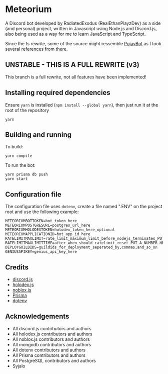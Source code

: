 # Meteorium

A Discord bot developed by RadiatedExodus (RealEthanPlayzDev) as a side (and personal) project, written in Javascript using Node.js and Discord.js, also being used as a way for me to learn JavaScript and TypeScript.

Since the ts rewrite, some of the source might ressemble [PojavBot](https://github.com/PojavLauncherTeam/PojavBot) as I took several references from there.

## UNSTABLE - THIS IS A FULL REWRITE (v3)

This branch is a full rewrite, not all features have been implemented!

## Installing required dependencies

Ensure `yarn` is installed (`npm install --global yarn`), then just run it at the root of the repository

```
yarn
```

## Building and running

To build:

```
yarn compile
```

To run the bot:

```
yarn prisma db push
yarn start
```

## Configuration file

The configuration file uses `dotenv`, create a file named ".ENV" on the project root and use the following example:

```
METEORIUMBOTTOKEN=bot_token_here
METEORIUMPOSTGRESURL=postgres_url_here
METEORIUMHOLODEXTOKEN=holodex_token_here_optional
METEORIUMAPPLICATIONID=bot_app_id_here
RATELIMITMAXLIMIT=rate_limit_maximum_limit_before_nodejs_terminates_PUT_A_NUMBER_HERE
RATELIMITMAXLIMITTIME=after_when_should_ratelimit_reset_PUT_A_NUMBER_HERE
DEPLOYGUILDIDS=guildids_for_deployment_seperated_by,commas,and_so_on
GENIUSAPIKEY=genius_api_key_here
```

## Credits

-   [discord.js](https://github.com/discordjs/discord.js)
-   [holodex.js](https://github.com/HolodexNet/holodex.js)
-   [noblox.js](https://github.com/noblox/noblox.js)
-   [Prisma](https://www.prisma.io)
-   [dotenv](https://github.com/motdotla/dotenv)

## Acknowledgements

-   All discord.js contributors and authors
-   All holodex.js contributors and authors
-   All noblox.js contributors and authors
-   All mongodb contributors and authors
-   All dotenv contributors and authors
-   All Prisma contributors and authors
-   All PostgreSQL contributors and authors
-   Syjalo
